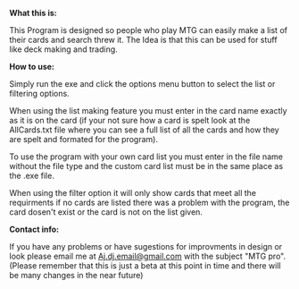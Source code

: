 **What this is:**

This Program is designed so people who play MTG can easily make a list of their cards and search threw it. The Idea is that this can be used for stuff like deck making and trading. 


**How to use:**

Simply run the exe and click the options menu button to select the list or filtering options.

When using the list making feature you must enter in the card name exactly as it is on the card (if your not sure how a card is spelt look at the AllCards.txt file where you can see a full list of all the cards and how they are spelt and formated for the program).

To use the program with your own card list you must enter in the file name without the file type and the custom card list must be in the same place as the .exe file.

When using the filter option it will only show cards that meet all the requirments if no cards are listed there was a problem with the program, the card dosen't exist or the card is not on the list given.

**Contact info:**

If you have any problems or have sugestions for improvments in design or look please email me at Aj.dj.email@gmail.com with the subject "MTG pro".
(Please remember that this is just a beta at this point in time and there will be many changes in the near future)
